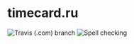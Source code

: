 # timecard.ru

![Travis (.com) branch](https://travis-ci.com/IvanKuchin/timecard.ru.svg?branch=development)
![Spell checking](https://github.com/IvanKuchin/timecard.ru/workflows/Spell%20checking/badge.svg)

